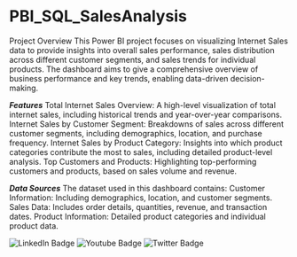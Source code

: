 # PBI_SQL_SalesAnalysis
Project Overview
This Power BI project focuses on visualizing Internet Sales data to provide insights into overall sales performance, sales distribution across different customer segments, and sales trends for individual products. The dashboard aims to give a comprehensive overview of business performance and key trends, enabling data-driven decision-making.

***Features***
Total Internet Sales Overview: A high-level visualization of total internet sales, including historical trends and year-over-year comparisons.
Internet Sales by Customer Segment: Breakdowns of sales across different customer segments, including demographics, location, and purchase frequency.
Internet Sales by Product Category: Insights into which product categories contribute the most to sales, including detailed product-level analysis.
Top Customers and Products: Highlighting top-performing customers and products, based on sales volume and revenue.

***Data Sources***
The dataset used in this dashboard contains:
Customer Information: Including demographics, location, and customer segments. 
Sales Data: Includes order details, quantities, revenue, and transaction dates.
Product Information: Detailed product categories and individual product data.

<div id="badges">
  <img src="https://img.shields.io/badge/LinkedIn-blue?style=for-the-badge&logo=linkedin&logoColor=white" alt="LinkedIn Badge"/>
  <img src="https://img.shields.io/badge/YouTube-red?style=for-the-badge&logo=youtube&logoColor=white" alt="Youtube Badge"/>
  <img src="https://img.shields.io/badge/Twitter-blue?style=for-the-badge&logo=twitter&logoColor=white" alt="Twitter Badge"/>
</div>
